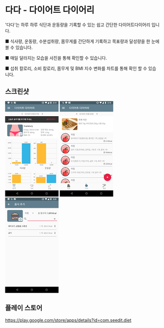 # 다다 - 다이어트 다이어리

'다다'는 하루 하루 식단과 운동량을 기록할 수 있는 쉽고 간단한 다이어트다이어리 입니다.    
  
■ 식사량, 운동량, 수분섭취량, 몸무게를 간단하게 기록하고 목표량과 달성량을 한 눈에 볼 수 있습니다.    
  
■ 매일 달라지는 모습을 사진을 통해 확인할 수 있습니다.    
  
■ 섭취 칼로리, 소비 칼로리, 몸무게 및 BMI 지수 변화를 차트를 통해 확인 할 수 있습니다.

## 스크린샷

![다이어트 현황 분석](/screenshot/unnamed.png) ![식단 관리](/screenshot/unnamed1.png) ![음식 추가](/screenshot/unnamed2.png)

## 플레이 스토어

https://play.google.com/store/apps/details?id=com.seedit.diet
